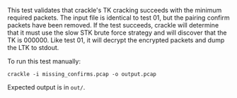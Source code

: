 This test validates that crackle's TK cracking succeeds with the minimum
required packets. The input file is identical to test 01, but the
pairing confirm packets have been removed. If the test succeeds, crackle
will determine that it must use the slow STK brute force strategy and
will discover that the TK is 000000. Like test 01, it will decrypt the
encrypted packets and dump the LTK to stdout.

To run this test manually:

    crackle -i missing_confirms.pcap -o output.pcap

Expected output is in ```out/```.

